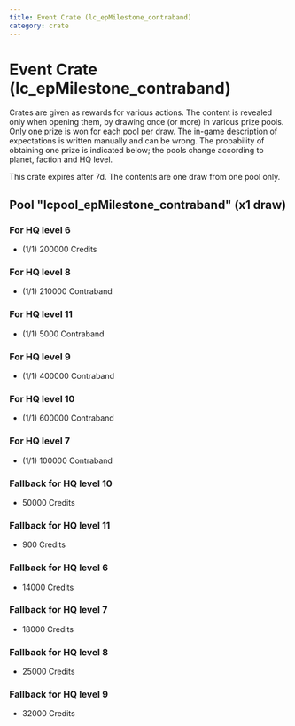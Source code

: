 ```yaml
---
title: Event Crate (lc_epMilestone_contraband)
category: crate
---
```


# Event Crate (lc_epMilestone_contraband)

Crates are given as rewards for various actions. The content is revealed only when opening them, by drawing once (or more) in various prize pools. Only one prize is won for each pool per draw. The in-game description of expectations is written manually and can be wrong. The probability of obtaining one prize is indicated below; the pools change according to planet, faction and HQ level.

This crate expires after 7d. The contents are one draw from one pool only.

## Pool "lcpool_epMilestone_contraband" (x1 draw)

### For HQ level 6

  * (1/1) 200000 Credits

### For HQ level 8

  * (1/1) 210000 Contraband

### For HQ level 11

  * (1/1) 5000 Contraband

### For HQ level 9

  * (1/1) 400000 Contraband

### For HQ level 10

  * (1/1) 600000 Contraband

### For HQ level 7

  * (1/1) 100000 Contraband

### Fallback for HQ level 10

  * 50000 Credits

### Fallback for HQ level 11

  * 900 Credits

### Fallback for HQ level 6

  * 14000 Credits

### Fallback for HQ level 7

  * 18000 Credits

### Fallback for HQ level 8

  * 25000 Credits

### Fallback for HQ level 9

  * 32000 Credits